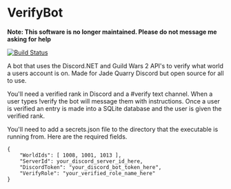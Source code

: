 # VerifyBot   

**Note: This software is no longer maintained. Please do not message me asking for help**

[![Build Status](https://travis-ci.org/seasniffer/VerifyBot.svg?branch=master)](https://travis-ci.org/seasniffer/VerifyBot)   

A bot that uses the Discord.NET and Guild Wars 2 API's to verify what world a users account is on. Made for Jade Quarry Discord but open source for all to use.   

You'll need a verified rank in Discord and a #verify text channel. When a user types !verify the bot will message them with instructions. Once a user is verified an entry is made into a SQLite database and the user is given the verified rank.

You'll need to add a secrets.json file to the directory that the executable is running from. Here are the required fields.
```
{
	"WorldIds": [ 1008, 1001, 1013 ],
	"ServerId": your_discord_server_id_here,
	"DiscordToken": "your_discord_bot_token_here",
	"VerifyRole": "your_verified_role_name_here"
}
```
